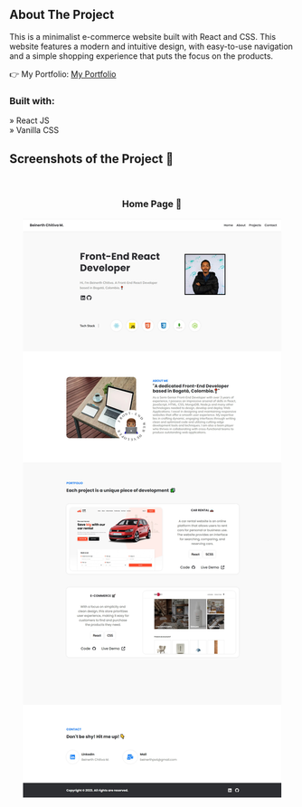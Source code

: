 

<h2>About The Project</h2>

<p>This is a minimalist e-commerce website built with React and CSS. This
website features a modern and intuitive design, with easy-to-use navigation and a
simple shopping experience that puts the focus on the products.</p>

👉 My Portfolio: <a href='https://beinerthchitiva-portfolio.vercel.app/'>My Portfolio</a>

<h3>Built with:</h3>

» React JS <br>
» Vanilla CSS

<h2>Screenshots of the Project 📸</h2>
<br>
<h3 align='center'>Home Page 🏡</h3>

<div align='center'>
<img src='https://raw.githubusercontent.com/BeinerthChitiva/myportfolio/master/src/img/portfolioss.jpg'/>
